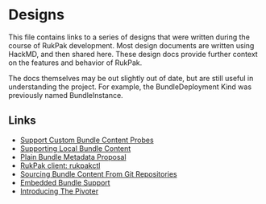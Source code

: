 # Designs

This file contains links to a series of designs that were written during the course of RukPak development. Most design
documents are written using HackMD, and then shared here. These design docs provide further context on the features and
behavior of RukPak.

The docs themselves may be out slightly out of date, but are still useful in understanding the project. For example, the
BundleDeployment Kind was previously named BundleInstance.

## Links

* [Support Custom Bundle Content Probes](https://hackmd.io/lUnrQHaKTsCLZ6j3Q52hSQ)
* [Supporting Local Bundle Content](https://hackmd.io/pChFoobdQNOW911zRK6L6Q)
* [Plain Bundle Metadata Proposal](https://hackmd.io/Tk6uXGZ2SKqreteOUAF-NA)
* [RukPak client: rukpakctl](https://hackmd.io/AJ8ygfzbTrmXv_CIiUCPtQ)
* [Sourcing Bundle Content From Git Repositories](https://hackmd.io/TUJIB1tXRSqZzqc_tk76lg)
* [Embedded Bundle Support](https://hackmd.io/HNWfNUbqTUGAW5VRMcc40w)
* [Introducing The Pivoter](https://hackmd.io/aEgk-7wfTBKhjHzYryRBGQ)